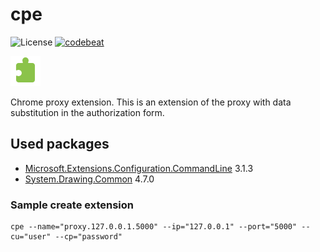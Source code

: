 # cpe

![][0] [![codebeat][1]][2]

[0]: https://img.shields.io/badge/license-MIT-blue.svg "License"

[1]: https://codebeat.co/badges/7d48f2be-145b-4a23-a43d-53dd56d0b2ea "Codebeat badge"
[2]: https://codebeat.co/projects/github-com-karpovdl-cpe-master "Codebeat"

[![](cpe/Resources/cpe48.png)](https://github.com/karpovdl/cpe)

Chrome proxy extension.
This is an extension of the proxy with data substitution in the authorization form.

## Used packages

- [Microsoft.Extensions.Configuration.CommandLine](https://www.nuget.org/packages/Microsoft.Extensions.Configuration.CommandLine) 3.1.3
- [System.Drawing.Common](https://www.nuget.org/packages/System.Drawing.Common) 4.7.0

### Sample create extension

```
cpe --name="proxy.127.0.0.1.5000" --ip="127.0.0.1" --port="5000" --cu="user" --cp="password"
```
